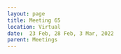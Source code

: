 ```yaml
---
layout: page
title: Meeting 65
location: Virtual
date:  23 Feb, 28 Feb, 3 Mar, 2022
parent: Meetings
---
```

